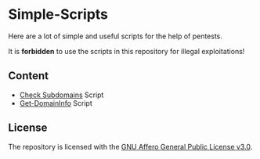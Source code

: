 # Simple-Scripts
Here are a lot of simple and useful scripts for the help of pentests.

It is **forbidden** to use the scripts in this repository for illegal exploitations!

## Content
* [Check Subdomains](https://github.com/Privat-Pentests/Simple-Scripts/tree/master/check-subdomains) Script
* [Get-DomainInfo](https://github.com/Privat-Pentests/Simple-Scripts/tree/master/get-domain-info) Script

## License
The repository is licensed with the [GNU Affero General Public License v3.0](https://github.com/Privat-Pentests/Simple-Scripts/blob/master/LICENSE).
